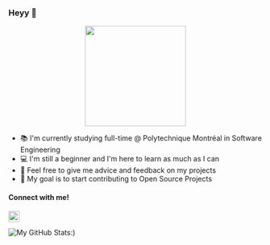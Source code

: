 ### Heyy 👋
<div align="center">
  <img src='https://user-images.githubusercontent.com/5713670/87202985-820dcb80-c2b6-11ea-9f56-7ec461c497c3.gif' width='200"'>
</div>

- :books: I'm currently studying full-time @ Polytechnique Montréal in Software Engineering 
- :computer: I'm still a beginner and I'm here to learn as much as I can
- :revolving_hearts: Feel free to give me advice and feedback on my projects 
- :star2: My goal is to start contributing to Open Source Projects

#### Connect with me!
[<img align="left" alt="codeSTACKr | LinkedIn" width="22px" src="https://cdn-icons-png.flaticon.com/512/174/174857.png" />][linkedin]
<br />
<br />
![My GitHub Stats:)](https://github-readme-stats.vercel.app/api?username=Isaaruwu&show_icons=true&theme=merko)

[linkedin]: https://www.linkedin.com/in/ismail-aarab-25b2061b0/
